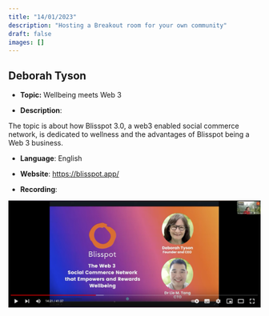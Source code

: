 ```yaml
---
title: "14/01/2023"
description: "Hosting a Breakout room for your own community"
draft: false
images: []
---
```


## Deborah Tyson

- **Topic:** Wellbeing meets Web 3

- **Description**:

The topic is about how Blisspot 3.0, a web3 enabled social commerce network, is dedicated to wellness and the advantages of Blisspot being a Web 3 business.

- **Language**: English

- **Website**: <https://blisspot.app/>

- **Recording**:

[![thumbnail](/images/thumbnail.png)](https://www.youtube.com/watch?v=vVVQFd__EEw&t=868s)
